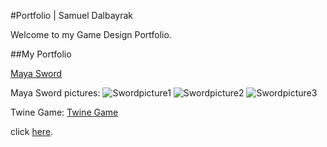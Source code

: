 #Portfolio | Samuel Dalbayrak

 Welcome to my Game Design Portfolio.
 
 ##My Portfolio

 [Maya Sword](https://github.com/Samuelbly/Portfolio/blob/main/SwordJustincasefile.mb)

 Maya Sword pictures:
![Swordpicture1](https://github.com/Samuelbly/Portfolio/assets/90357953/e607bd81-87d8-44db-bfe5-224ce41960b2)
![Swordpicture2](https://github.com/Samuelbly/Portfolio/assets/90357953/d83ba1ea-72cd-4deb-adb9-4cc141f5d21f)
![Swordpicture3](https://github.com/Samuelbly/Portfolio/assets/90357953/2f8766b9-c61d-4967-a2e8-9b4e184597b1)

 Twine Game:
 [Twine Game](https://samuelbly.github.io/IASC-1p04/final_build/IASC%201P04%20Game%20Prototype%20Tunnels%20of%20Light_FinalBuild10.html)

 
 
 click [here](https://samuelbly.github.io/Portfolio//Portfolio_builds/Game_Design_Portfolio/Portfolio3.html).
